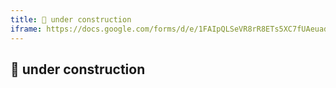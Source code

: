 ```yaml
---
title: 🤖 under construction
iframe: https://docs.google.com/forms/d/e/1FAIpQLSeVR8rR8ETs5XC7fUAeuadYzMHdDnOJ4UbD-2dV_KUkeeDKiQ/viewform?embedded=true
---
```

## 🤖 under construction

